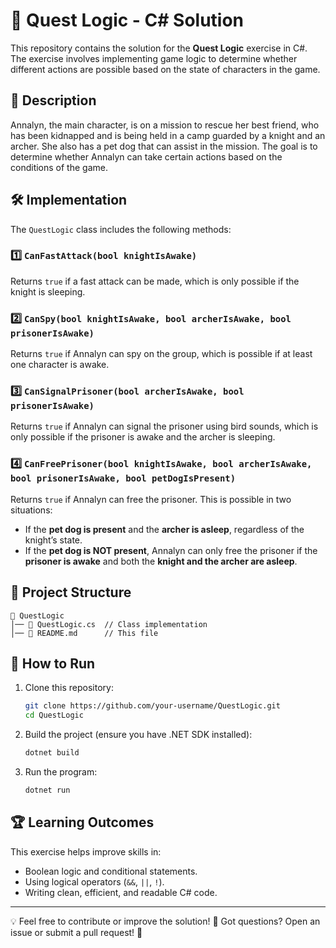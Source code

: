 # 🏹 Quest Logic - C# Solution

This repository contains the solution for the **Quest Logic** exercise in C#. The exercise involves implementing game logic to determine whether different actions are possible based on the state of characters in the game.

## 📜 Description
Annalyn, the main character, is on a mission to rescue her best friend, who has been kidnapped and is being held in a camp guarded by a knight and an archer. She also has a pet dog that can assist in the mission. The goal is to determine whether Annalyn can take certain actions based on the conditions of the game.

## 🛠️ Implementation
The `QuestLogic` class includes the following methods:

### 1️⃣ `CanFastAttack(bool knightIsAwake)`
Returns `true` if a fast attack can be made, which is only possible if the knight is sleeping.

### 2️⃣ `CanSpy(bool knightIsAwake, bool archerIsAwake, bool prisonerIsAwake)`
Returns `true` if Annalyn can spy on the group, which is possible if at least one character is awake.

### 3️⃣ `CanSignalPrisoner(bool archerIsAwake, bool prisonerIsAwake)`
Returns `true` if Annalyn can signal the prisoner using bird sounds, which is only possible if the prisoner is awake and the archer is sleeping.

### 4️⃣ `CanFreePrisoner(bool knightIsAwake, bool archerIsAwake, bool prisonerIsAwake, bool petDogIsPresent)`
Returns `true` if Annalyn can free the prisoner. This is possible in two situations:
- If the **pet dog is present** and the **archer is asleep**, regardless of the knight’s state.
- If the **pet dog is NOT present**, Annalyn can only free the prisoner if the **prisoner is awake** and both the **knight and the archer are asleep**.

## 📂 Project Structure
```
📁 QuestLogic
│── 📄 QuestLogic.cs  // Class implementation
│── 📄 README.md      // This file
```

## 🚀 How to Run
1. Clone this repository:
   ```sh
   git clone https://github.com/your-username/QuestLogic.git
   cd QuestLogic
   ```
2. Build the project (ensure you have .NET SDK installed):
   ```sh
   dotnet build
   ```
3. Run the program:
   ```sh
   dotnet run
   ```

## 🏆 Learning Outcomes
This exercise helps improve skills in:
- Boolean logic and conditional statements.
- Using logical operators (`&&`, `||`, `!`).
- Writing clean, efficient, and readable C# code.

---
💡 Feel free to contribute or improve the solution!
📢 Got questions? Open an issue or submit a pull request! 🚀
